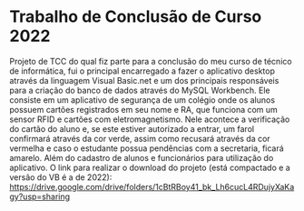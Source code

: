 # Trabalho de Conclusão de Curso 2022
Projeto de TCC do qual fiz parte para a conclusão do meu curso de técnico de informática, fui o principal encarregado a fazer o aplicativo desktop através da linguagem Visual Basic.net e um dos principais responsáveis para a criação do banco de dados através do MySQL Workbench.
Ele consiste em um aplicativo de segurança de um colégio onde os alunos possuem cartões registrados em seu nome e RA, que funciona com um sensor RFID e cartões com eletromagnetismo. Nele acontece a verificação do cartão do aluno e, se este estiver autorizado a entrar, um farol confirmará através da cor verde, assim como recusará através da cor vermelha e caso o estudante possua pendências com a secretaria, ficará amarelo. Além do cadastro de alunos e funcionários para utilização do aplicativo.
O link para realizar o download do projeto (está compactado e a versão do VB é a de 2022): 
https://drive.google.com/drive/folders/1cBtRBoy41_bk_Lh6cucL4RDujyXaKagy?usp=sharing 
